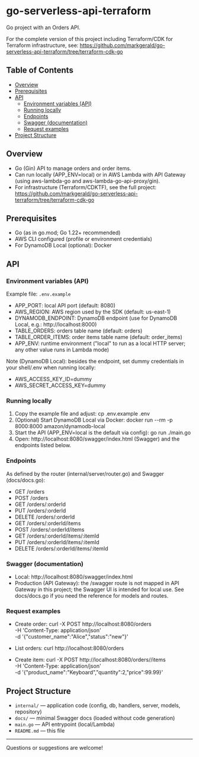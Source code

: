 # go-serverless-api-terraform

Go project with an Orders API.

For the complete version of this project including Terraform/CDK for Terraform infrastructure, see:
https://github.com/markgerald/go-serverless-api-terraform/tree/terraform-cdk-go


## Table of Contents
- [Overview](#overview)
- [Prerequisites](#prerequisites)
- [API](#api)
  - [Environment variables (API)](#environment-variables-api)
  - [Running locally](#running-locally)
  - [Endpoints](#endpoints)
  - [Swagger (documentation)](#swagger-documentation)
  - [Request examples](#request-examples)
- [Project Structure](#project-structure)


## Overview
- Go (Gin) API to manage orders and order items.
- Can run locally (APP_ENV=local) or in AWS Lambda with API Gateway (using aws-lambda-go and aws-lambda-go-api-proxy/gin).
- For infrastructure (Terraform/CDKTF), see the full project: https://github.com/markgerald/go-serverless-api-terraform/tree/terraform-cdk-go


## Prerequisites
- Go (as in go.mod; Go 1.22+ recommended)
- AWS CLI configured (profile or environment credentials)
- For DynamoDB Local (optional): Docker


## API

### Environment variables (API)
Example file: `.env.example`

- APP_PORT: local API port (default: 8080)
- AWS_REGION: AWS region used by the SDK (default: us-east-1)
- DYNAMODB_ENDPOINT: DynamoDB endpoint (use for DynamoDB Local, e.g.: http://localhost:8000)
- TABLE_ORDERS: orders table name (default: orders)
- TABLE_ORDER_ITEMS: order items table name (default: order_items)
- APP_ENV: runtime environment ("local" to run as a local HTTP server; any other value runs in Lambda mode)

Note (DynamoDB Local): besides the endpoint, set dummy credentials in your shell/.env when running locally:
- AWS_ACCESS_KEY_ID=dummy
- AWS_SECRET_ACCESS_KEY=dummy


### Running locally
1) Copy the example file and adjust:
   cp .env.example .env
2) (Optional) Start DynamoDB Local via Docker:
   docker run --rm -p 8000:8000 amazon/dynamodb-local
3) Start the API (APP_ENV=local is the default via config):
   go run ./main.go
4) Open: http://localhost:8080/swagger/index.html (Swagger) and the endpoints listed below.


### Endpoints
As defined by the router (internal/server/router.go) and Swagger (docs/docs.go):

- GET    /orders
- POST   /orders
- GET    /orders/:orderId
- PUT    /orders/:orderId
- DELETE /orders/:orderId
- GET    /orders/:orderId/items
- POST   /orders/:orderId/items
- GET    /orders/:orderId/items/:itemId
- PUT    /orders/:orderId/items/:itemId
- DELETE /orders/:orderId/items/:itemId


### Swagger (documentation)
- Local: http://localhost:8080/swagger/index.html
- Production (API Gateway): the /swagger route is not mapped in API Gateway in this project; the Swagger UI is intended for local use. See docs/docs.go if you need the reference for models and routes.


### Request examples
- Create order:
  curl -X POST http://localhost:8080/orders \
    -H 'Content-Type: application/json' \
    -d '{"customer_name":"Alice","status":"new"}'

- List orders:
  curl http://localhost:8080/orders

- Create item:
  curl -X POST http://localhost:8080/orders/<orderId>/items \
    -H 'Content-Type: application/json' \
    -d '{"product_name":"Keyboard","quantity":2,"price":99.99}'




## Project Structure
- `internal/` — application code (config, db, handlers, server, models, repository)
- `docs/` — minimal Swagger docs (loaded without code generation)
- `main.go` — API entrypoint (local/Lambda)
- `README.md` — this file

---

Questions or suggestions are welcome!